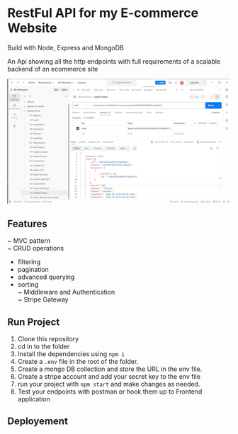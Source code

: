 # RestFul API for my E-commerce Website
Build with Node, Express and MongoDB

An Api showing all the http endpoints with full requirements of a  scalable backend of an ecommerce site

![httpendpoints](./assests/postman.png)

## Features
~ MVC pattern  
~ CRUD operations  
  - filtering  
  - pagination  
  - advanced querying  
  - sorting   
~ Middleware and Authentication  
~ Stripe Gateway  

## Run Project
1. Clone this repository
2. cd in to the folder
3. Install the dependencies using `npm i`
4. Create a `.env` file in the root of the folder.
5. Create a mongo DB collection and store the URL in the env file.
6. Create a stripe account and add your secret key to the env file
7. run your project with `npm start` and make changes as needed.
8. Test your endpoints with postman or hook them up to Frontend application

## Deployement
